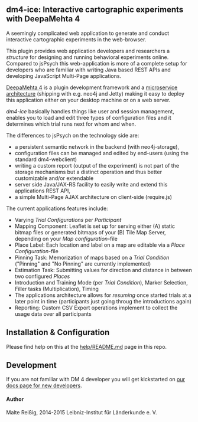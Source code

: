 
## dm4-ice: Interactive cartographic experiments with DeepaMehta 4

A seemingly complicated web application to generate and conduct interactive cartographic experiments in the web-browser.

This plugin provides web application developers and researchers a _structure_ for designing and running behavioral experiments online. Compared to jsPsych this web-application is more of a complete setup for developers who are familiar with writing Java based REST APIs and developing JavaScript Multi-Page applications.

[DeepaMehta 4](http://www.github.com/jri/deepamehta) is a plugin development framework and a [microservice architecture](http://martinfowler.com/articles/microservices.html) (shipping with e.g. neo4j and Jetty) making it easy to deploy this application either on your desktop machine or on a web server.

_dm4-ice_ basically handles things like user and session management, enables you to load and edit three types of configuration files and it determines which trial runs next for whom and when.

The differences to jsPsych on the technology side are:
* a persistent semantic network in the backend (with neo4j-storage),
* configuration files can be managed and edited by end-users (using the standard dm4-webclient)
* writing a custom report (output of the experiment) is not part of the storage mechanisms but a distinct operation and thus better customizable and/or extendable
* server side Java/JAX-RS facility to easily write and extend this applications REST API,
* a simple Multi-Page AJAX architecture on client-side (require.js)

The current applications features include:
 * Varying _Trial Configurations_ per _Participant_
 * Mapping Component: Leaflet is set up for serving either (A) static bitmap files or generated bitmaps of your (B) Tile Map Server, depending on your _Map configuration_-file
 * Place Label: Each location and label on a map are editable via a _Place Configuration_-file
 * Pinning Task: Memorization of maps based on a _Trial Condition_
   ("Pinning" and "No Pinning" are currently implemented)
 * Estimation Task: Submitting values for direction and distance in between two configured _Places_
 * Introduction and Training Mode (per _Trial Condition_), Marker Selection, Filler tasks (Multiplication), Timing
 * The applications architecture allows for _resuming_ once started trials at a later point in time (participants just going throug the introductions again)
 * Reporting: Custom CSV Export operations implement to collect the usage data over all participants

## Installation & Configuration

Please find help on this at the [help/README.md](https://github.com/mukil/web-experiments/tree/master/help) page in this repo.

## Development

If you are not familiar with DM 4 developer you will get kickstarted on [our docs page for new developers](http://mukil.github.io/web-experiments/development/).
 
#### Author

Malte Reißig, 2014-2015
Leibniz-Institut für L&auml;nderkunde e. V.

